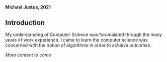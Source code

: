 #### Michael Justus, 2021


## Introduction 

My understanding of Computer Science was forumalated through the many years of work experience. I came to learn the computer science was
concerned with the notion of algorithms in order to achieve outcomes.

_More content to come_
